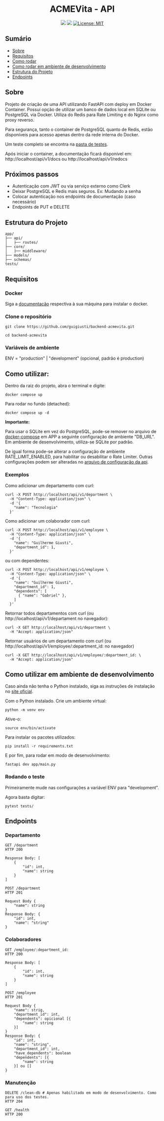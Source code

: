 <p align="center">
  <h1 align="center">ACMEVita - API</h1>
</p>
<div align="center" margin-top="25px">

  ![](https://img.shields.io/github/languages/count/guigiusti/backend-acmevita)
  ![](https://img.shields.io/github/languages/top/guigiusti/backend-acmevita)
  [![License: MIT](https://img.shields.io/badge/License-MIT-yellow.svg)](https://opensource.org/licenses/MIT)

</div>

## Sumário
- [Sobre](#sobre)
- [Requisitos](#requisitos)
- [Como rodar](#como-utilizar)
- [Como rodar em ambiente de desenvolvimento](#como-utilizar-em-ambiente-de-desenvolvimento)
- [Estrutura do Projeto](#estrutura-do-projeto)
- [Endpoints](#endpoints)

## Sobre

Projeto de criação de uma API utilizando FastAPI com deploy em Docker Container. Possuí opção de utilizar um banco de dados local em SQLite ou PostgreSQL via Docker. Utiliza do Redis para Rate Limiting e do Nginx como proxy reverso.

Para segurança, tanto o container de PostgreSQL quanto de Redis, estão disponíveis para acesso apenas dentro da rede interna do Docker.

Um teste completo se encontra na [pasta de testes](https://github.com/guigiusti/backend-acmevita/tree/master/tests).

Após iniciar o container, a documentação ficará disponível em: http://localhost/api/v1/docs ou http://localhost/api/v1/redocs

## Próximos passos

- Autenticação com JWT ou via serviço externo como Clerk
- Deixar PostgreSQL e Redis mais seguros. Ex: Mudando a senha
- Colocar autenticação nos endpoints de documentação (caso necessário)
- Endpoints de PUT e DELETE

## Estrutura do Projeto
```
app/
├── api/
│   ├── routes/
├── core/            
│   ├── middleware/
├── models/  
├── schemas/         
tests/
```


## Requisitos

### Docker

Siga a [documentação](https://docs.docker.com/engine/install/) respectiva à sua máquina para instalar o docker. 

### Clone o repositório
```
git clone https://github.com/guigiusti/backend-acmevita.git

cd backend-acmevita
```

### Variáveis de ambiente

ENV = "production" | "development" (opcional, padrão é production)

## Como utilizar:

Dentro da raiz do projeto, abra o terminal e digite:

```
docker compose up
```

Para rodar no fundo (detached):

```
docker compose up -d
```

**Importante:**

Para usar o SQLite em vez do PostgreSQL, pode-se remover no arquivo de [docker-compose](https://github.com/guigiusti/backend-acmevita/blob/master/docker-compose.yaml) em APP a seguinte configuração de ambiente "DB_URL". Em ambiente de desenvolvimento, utiliza-se SQLite por padrão.

De igual forma pode-se alterar a configuração de ambiente RATE_LIMIT_ENABLED, para habilitar ou desabilitar o Rate Limiter. Outras configurações podem ser alteradas no [arquivo de configuração da api](https://github.com/guigiusti/backend-acmevita/blob/master/app/core/configs.py).

### Exemplos

Como adicionar um departamento com curl:
```
curl -X POST http://localhost/api/v1/department \
  -H "Content-Type: application/json" \
  -d '{
    "name": "Tecnologia"
  }'
```

Como adicionar um colaborador com curl:
```
curl -X POST http://localhost/api/v1/employee \
  -H "Content-Type: application/json" \
  -d '{
    "name": "Guilherme Giusti",
    "department_id": 1,
  }'
```
ou com dependentes:
```
curl -X POST http://localhost/api/v1/employee \
  -H "Content-Type: application/json" \
  -d '{
    "name": "Guilherme Giusti",
    "department_id": 1,
    "dependents": [
      { "name": "Gabriel" },
    ]
  }'
```
Retornar todos departamentos com curl (ou http://localhost/api/v1/departament no navegador):
```
curl -X GET http://localhost/api/v1/department \
  -H "Accept: application/json"
```
Retornar usuários de um departamento com curl (ou http://localhost/api/v1/employee/:department_id: no navegador)
```
curl -X GET http://localhost/api/v1/employee/:department_id: \
  -H "Accept: application/json"
```

## Como utilizar em ambiente de desenvolvimento
Caso ainda não tenha o Python instalado, siga as instruções de instalação no [site oficial](https://www.python.org/downloads/).

Com o Python instalado. Crie um ambiente virtual:
```
python -m venv env
```
Ative-o:
```
source env/bin/activate
```

Para instalar os pacotes utilizados:
```
pip install -r requirements.txt
```
E por fim, para rodar em modo de desenvolvimento:
```
fastapi dev app/main.py
```

### Rodando o teste

Primeiramente mude nas configurações a variável ENV para "development".

Agora basta digitar:

```
pytest tests/
```




## Endpoints

### Departamento
```
GET /department
HTTP 200

Response Body: [
    {
        "id": int,
        "name": string
    }
]
```
```
POST /department
HTTP 201

Request Body {
    "name": string
}
Response Body: {
    "id": int,
    "name": "string"
}
```
### Colaboradores
```
GET /employee/:department_id:
HTTP 200

Response Body: [
    {
        "id": int,
        "name": string
    }
]
```
```
POST /employee
HTTP 201

Request Body {
    "name": strig,
    "department_id": int,
    "dependents": opicional [{
        "name": string
    }]
}
Response Body: {
    "id": int,
    "name": "string",
    "department_id": int,
    "have_dependents": boolean
    "dependents": [{
        "name": string
    }] ou []
}
```
### Manutenção
```
DELETE /clean-db # Apenas habilitado em modo de desenvolvimento. Como para uso dos testes.
HTTP 204
```
```
GET /health
HTTP 200
```
